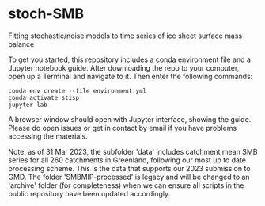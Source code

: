 # stoch-SMB
 Fitting stochastic/noise models to time series of ice sheet surface mass balance

To get you started, this repository includes a conda environment file and a Jupyter notebook guide.
After downloading the repo to your computer, open up a Terminal and navigate to it.  Then enter the following commands:
```
conda env create --file environment.yml
conda activate stisp
jupyter lab
```

A browser window should open with Jupyter interface, showing the guide.  Please do open issues or get in contact by email 
if you have problems accessing the materials.

Note: as of 31 Mar 2023, the subfolder 'data' includes catchment mean SMB series for all 260 catchments in Greenland,
following our most up to date processing scheme.  This is the data that supports our 2023 submission to GMD.
The folder 'SMBMIP-processed' is legacy and will be changed to an 'archive' folder (for completeness) 
when we can ensure all scripts in the public repository have been updated accordingly.